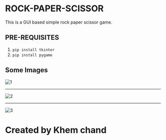 # ROCK-PAPER-SCISSOR
This is a GUI based simple rock paper scissor game.
## PRE-REQUISITES
1. `pip install tkinter`
2. `pip install pygame`

## Some Images
![1](https://user-images.githubusercontent.com/56454612/82119513-db68eb00-979c-11ea-8c5f-bed807c6ce9f.png)
***
![2](https://user-images.githubusercontent.com/56454612/82119564-3d295500-979d-11ea-8ab0-067aea18713a.png)
***
![3](https://user-images.githubusercontent.com/56454612/82119584-5f22d780-979d-11ea-83d2-608c029f6fa0.png)

# Created by Khem chand

